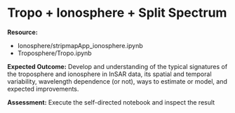 # Tropo + Ionosphere + Split Spectrum

**Resource:** 

+ Ionosphere/stripmapApp_ionosphere.ipynb
+ Troposphere/Tropo.ipynb

**Expected Outcome:** Develop and understanding of the typical signatures of the troposphere and ionosphere in InSAR data, its spatial and temporal variability, wavelength dependence (or not), ways to estimate or model, and expected improvements.

**Assessment:** Execute the self-directed notebook and inspect the result
